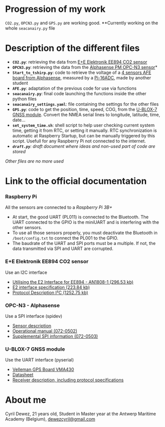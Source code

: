 # Progression of my work
`CO2.py`, `OPCN3.py` and `GPS.py` are working good.
**Currently working on the whole `seacanairy.py` file

# Description of the different files

* **`CO2.py`**: retrieving the data from [E+E Elektronik EE894 CO2 sensor](https://www.epluse.com/en/products/co2-measurement/co2-sensor/ee894/)
* **`OPCN3.py`**: retrieving the data from the [Alphasense PM OPC-N3 sensor](http://www.alphasense.com/index.php/products/optical-particle-counter/)*
* **`Start_to_tshirp.py`**: code to retrieve the voltage of a [4 sensors AFE board from Alphasense](http://www.alphasense.com/index.php/products/support-circuits-air/), measured by a [Pi-16ADC](https://alchemy-power.com/pi-16adc/), made by another student
* **`AFE.py`**: adaptation of the previous code for use via functions
* **`seacanairy.py`**: final code launching the functions inside the other python files
* **`seacanairy_settings.yaml`**: file containing the settings for the other files
* **`GPS.py`**: code to get the position, time, speed, COG, from the [U-BLOX-7 GNSS module](https://www.u-blox.com/sites/default/files/products/documents/NEO-7_DataSheet_%28UBX-13003830%29.pdf).
 Convert the NMEA serial lines to longitude, latitude, time, date...
* **`set_system_time.sh`**: shell script to help user checking current system time, getting it from RTC, or setting it manually. RTC synchronization is automatic at Raspberry Startup, but can be manually triggered by this script. Usefull for any Raspberry Pi not connected to the internet.
* _**`draft.py`**: draft document where ideas and non-used part of code are stored_

_Other files are no more used_
# Link to the official documentation
### Raspberry Pi
All the sensors are connected to a *Raspberry Pi 3B+*
* At start, the good UART (PL011) is connected to the Bluetooth. The UART connected to the GPIO is the miniUART and is interfering with the other sensors.
* To use all those sensors properly, you must deactivate the Bluetooth in `/boot/config.txt` to connect the PL001 to the GPIO.
* The baudrate of the UART and SPI ports must be a multiple. If not, the data transmitted via SPI and UART are corrupted.
### E+E Elektronik EE894 CO2 sensor
Use an I2C interface
* [Utilising the E2 Interface for EE894 - AN1808-1 (296.53 kb)](https://www.epluse.com/fileadmin/data/product/ee894/Utilising_E2_Interface_EE894_AN1808-1.pdf)
* [E2 interface specification (223.84 kb)](https://www.epluse.com/fileadmin/data/sw/Specification_E2_Interface.pdf)
* [Protocol Description I²C (1252.75 kb)](https://www.epluse.com/fileadmin/data/product/ee894/TUG_EE894_I2C.pdf)
### OPC-N3 - Alphasense
Use a SPI interface (spidev)
* [Sensor description](https://www.alphasense.com/WEB1213/wp-content/uploads/2019/03/OPC-N3.pdf)
* [Operational manual (072-0502)](https://ivobruggeoffice-my.sharepoint.com/:b:/g/personal/cyril_dewez_365_academicoffice_be/EYyBUtyGxQ9DhEx4IhtOQtYBmjt7fF_uCiN_a-y78fQx6g?e=KNGjmR)
* [Supplemental SPI information (072-0503)](https://ivobruggeoffice-my.sharepoint.com/:b:/g/personal/cyril_dewez_365_academicoffice_be/EZ0sC9YRnJtDk1bBb0wdnWEBJRDpJhDoEhiawHT7dnBjEA?e=U0VCsF)
### U-BLOX-7 GNSS module
Use the UART interface (pyserial) 
* [Velleman GPS Board VMA430](https://www.velleman.eu/products/view?id=439218&country=us&lang=fr)
* [Datasheet](https://www.u-blox.com/sites/default/files/products/documents/NEO-6_DataSheet_(GPS.G6-HW-09005).pdf)
* [Receiver description, including protocol specifications](https://www.u-blox.com/en/ubx-viewer/view/u-blox7-V14_ReceiverDescriptionProtocolSpec_(GPS.G7-SW-12001)_Public?url=https%3A%2F%2Fwww.u-blox.com%2Fsites%2Fdefault%2Ffiles%2Fproducts%2Fdocuments%2Fu-blox7-V14_ReceiverDescriptionProtocolSpec_%2528GPS.G7-SW-12001%2529_Public.pdf)
# About me

Cyril Dewez,
21 years old,
Student in Master year at the Antwerp Maritime Academy (Belgium),
dewezcyril@gmail.com